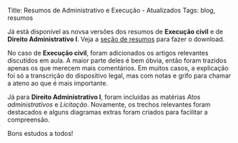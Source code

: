 Title: Resumos de Administrativo e Execução - Atualizados
Tags: blog, resumos

Já está disponível as novsa versões dos resumos de **Execução civil** e de
**Direito Administrativo I**.
Veja a [seção de resumos](pages/resumos.html) para fazer o download.

No caso de **Execução civil**, foram adicionados os artigos relevantes
discutidos em aula. A maior parte deles é bem óbvia, então foram
trazidos apenas os que merecem mais comentários.
Em muitos casos, a explicação foi só a transcrição do dispositivo
legal, mas com notas e grifo para chamar a ateno ao que é mais
importante.

Já para **Direito Administrativo I**, foram incluídas
as matérias _Atos administrativos_ e _Licitação_. Novamente, os
trechos relevantes foram destacados e alguns diagramas extras foram
criados para facilitar a compreensão.

Bons estudos a todos!

<!-- Local Variables: -->
<!-- coding: utf-8-unix -->
<!-- End: -->
